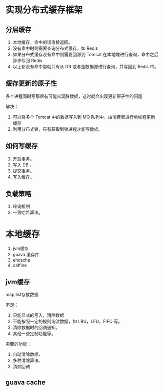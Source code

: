 # 实现分布式缓存框架

## 分层缓存
1. 本地缓存，命中的话直接返回。
2. 没有命中时则需要查询分布式缓存，如 Redis 
3. 如果分布式缓存没有命中则需要回源到 Tomcat 在本地堆进行查询，命中之后异步写回 Redis 
4. 以上都没有命中那就只有从 DB 或者是数据源进行查询，并写回到 Redis 中。

## 缓存更新的原子性
多个进程同时写那很有可能出现脏数据，这时就会出现更新原子性的问题

解决：
1. 可以将多个 Tomcat 中的数据写入到 MQ 队列中，由消费者进行单线程更新缓存
2. 利用分布式锁，只有获取到锁进程才能写数据。

## 如何写缓存
1. 开启事务。
2. 写入 DB 。
3. 提交事务。
4. 写入缓存。

## 负载策略
1. 轮询机制
2. 一致哈希算法。

# 本地缓存

1. jvm缓存
2. guava 缓存库
3. ehcache
4. caffine

## jvm缓存

map,list存放数据

不足：
1. 只能显式的写入，清除数据
2. 不能按照一定的规则淘汰数据，如 LRU，LFU，FIFO 等。
3. 清除数据时的回调通知。
4. 其他一些定制功能等。

需要的功能：
1. 自动清除数据、
2. 多种清除算法、
3. 清除回调

## guava cache






























